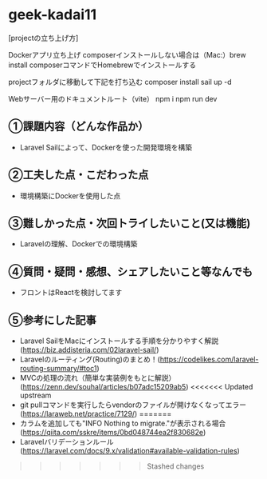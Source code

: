 # geek-kadai11

[projectの立ち上げ方]

Dockerアプリ立ち上げ
composerインストールしない場合は（Mac:）brew
install composerコマンドでHomebrewでインストールする

projectフォルダに移動して下記を打ち込む
composer install
sail up -d

Webサーバー用のドキュメントルート（vite）
npm i
npm run dev

## ①課題内容（どんな作品か）

  - Laravel Sailによって、Dockerを使った開発環境を構築

## ②工夫した点・こだわった点

  - 環境構築にDockerを使用した点

## ③難しかった点・次回トライしたいこと(又は機能)

  - Laravelの理解、Dockerでの環境構築

## ④質問・疑問・感想、シェアしたいこと等なんでも

  - フロントはReactを検討してます

## ⑤参考にした記事

  - Laravel SailをMacにインストールする手順を分かりやすく解説 (https://biz.addisteria.com/02laravel-sail/)
  - Laravelのルーティング(Routing)のまとめ！(https://codelikes.com/laravel-routing-summary/#toc1)
  - MVCの処理の流れ（簡単な実装例をもとに解説）(https://zenn.dev/souhal/articles/b07adc15209ab5)
<<<<<<< Updated upstream
  - git pullコマンドを実行したらvendorのファイルが開けなくなってエラー(https://laraweb.net/practice/7129/)
=======
  - カラムを追加しても"INFO  Nothing to migrate."が表示される場合(https://qiita.com/sskre/items/0bd048744ea2f830682e)
  - Laravelバリデーションルール(https://laravel.com/docs/9.x/validation#available-validation-rules)
>>>>>>> Stashed changes
